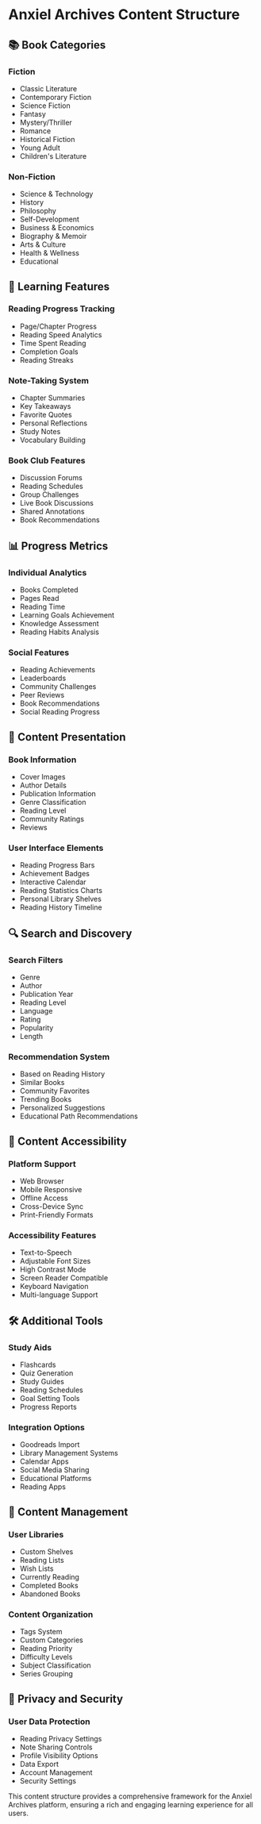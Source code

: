 # Anxiel Archives Content Structure

## 📚 Book Categories

### Fiction
- Classic Literature
- Contemporary Fiction
- Science Fiction
- Fantasy
- Mystery/Thriller
- Romance
- Historical Fiction
- Young Adult
- Children's Literature

### Non-Fiction
- Science & Technology
- History
- Philosophy
- Self-Development
- Business & Economics
- Biography & Memoir
- Arts & Culture
- Health & Wellness
- Educational

## 🎯 Learning Features

### Reading Progress Tracking
- Page/Chapter Progress
- Reading Speed Analytics
- Time Spent Reading
- Completion Goals
- Reading Streaks

### Note-Taking System
- Chapter Summaries
- Key Takeaways
- Favorite Quotes
- Personal Reflections
- Study Notes
- Vocabulary Building

### Book Club Features
- Discussion Forums
- Reading Schedules
- Group Challenges
- Live Book Discussions
- Shared Annotations
- Book Recommendations

## 📊 Progress Metrics

### Individual Analytics
- Books Completed
- Pages Read
- Reading Time
- Learning Goals Achievement
- Knowledge Assessment
- Reading Habits Analysis

### Social Features
- Reading Achievements
- Leaderboards
- Community Challenges
- Peer Reviews
- Book Recommendations
- Social Reading Progress

## 🎨 Content Presentation

### Book Information
- Cover Images
- Author Details
- Publication Information
- Genre Classification
- Reading Level
- Community Ratings
- Reviews

### User Interface Elements
- Reading Progress Bars
- Achievement Badges
- Interactive Calendar
- Reading Statistics Charts
- Personal Library Shelves
- Reading History Timeline

## 🔍 Search and Discovery

### Search Filters
- Genre
- Author
- Publication Year
- Reading Level
- Language
- Rating
- Popularity
- Length

### Recommendation System
- Based on Reading History
- Similar Books
- Community Favorites
- Trending Books
- Personalized Suggestions
- Educational Path Recommendations

## 📱 Content Accessibility

### Platform Support
- Web Browser
- Mobile Responsive
- Offline Access
- Cross-Device Sync
- Print-Friendly Formats

### Accessibility Features
- Text-to-Speech
- Adjustable Font Sizes
- High Contrast Mode
- Screen Reader Compatible
- Keyboard Navigation
- Multi-language Support

## 🛠 Additional Tools

### Study Aids
- Flashcards
- Quiz Generation
- Study Guides
- Reading Schedules
- Goal Setting Tools
- Progress Reports

### Integration Options
- Goodreads Import
- Library Management Systems
- Calendar Apps
- Social Media Sharing
- Educational Platforms
- Reading Apps

## 📖 Content Management

### User Libraries
- Custom Shelves
- Reading Lists
- Wish Lists
- Currently Reading
- Completed Books
- Abandoned Books

### Content Organization
- Tags System
- Custom Categories
- Reading Priority
- Difficulty Levels
- Subject Classification
- Series Grouping

## 🔐 Privacy and Security

### User Data Protection
- Reading Privacy Settings
- Note Sharing Controls
- Profile Visibility Options
- Data Export
- Account Management
- Security Settings

This content structure provides a comprehensive framework for the Anxiel Archives platform, ensuring a rich and engaging learning experience for all users. 